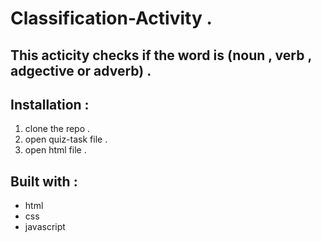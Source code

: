 # Classification-Activity .
## This acticity checks if the word is (noun , verb , adgective or adverb) . 

## Installation : 
1. clone the repo .
2. open quiz-task file .
3. open html file .


## Built with : 
- html 
- css 
- javascript